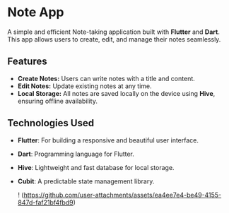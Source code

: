 # Note App

A simple and efficient Note-taking application built with **Flutter** and **Dart**. This app allows users to create, edit, and manage their notes seamlessly.

## Features

- **Create Notes:** Users can write notes with a title and content.
- **Edit Notes:** Update existing notes at any time.
- **Local Storage:** All notes are saved locally on the device using **Hive**, ensuring offline availability.
  

## Technologies Used

- **Flutter**: For building a responsive and beautiful user interface.
- **Dart**: Programming language for Flutter.
- **Hive**: Lightweight and fast database for local storage.
- **Cubit**: A predictable state management library.

  ! (https://github.com/user-attachments/assets/ea4ee7e4-be49-4155-847d-faf21bf4fbd9)
